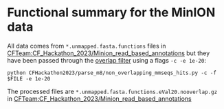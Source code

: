 # Functional summary for the MinION data

All data comes from `*.unmapped.fasta.functions` files in [CFTeam:CF_Hackathon_2023/Minion_read_based_annotations](https://flinders.sharepoint.com/:f:/r/sites/CysticFibrosisResearch2/Shared%20Documents/CF_Hackathon_2023/Minion_read_based_annotations?csf=1&web=1&e=xep7WU) but they have been passed through the [overlap filter](https://github.com/linsalrob/CFHackathon2023/blob/main/parse_m8/non_overlapping_mmseqs_hits.py) using a flags `-c -e 1e-20`: 

 ``` 
 python CFHackathon2023/parse_m8/non_overlapping_mmseqs_hits.py -c -f $FILE -e 1e-20 
 ``` 

The processed files are `*.unmapped.fasta.functions.eVal20.nooverlap.gz` in [CFTeam:CF_Hackathon_2023/Minion_read_based_annotations](https://flinders.sharepoint.com/:f:/r/sites/CysticFibrosisResearch2/Shared%20Documents/CF_Hackathon_2023/Minion_read_based_annotations?csf=1&web=1&e=xep7WU)
